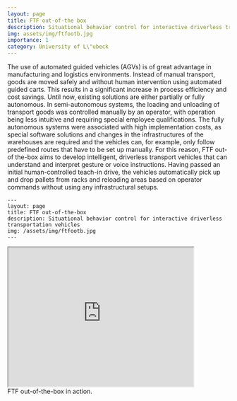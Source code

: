 ```yaml
---
layout: page
title: FTF out-of-the box
description: Situational behavior control for interactive driverless transportation vehicles
img: assets/img/ftfootb.jpg
importance: 1
category: University of L\"ubeck
---
```


The use of automated guided vehicles (AGVs) is of great advantage in manufacturing and logistics environments. Instead of manual transport, goods are moved safely and without human intervention using automated guided carts. This results in a significant increase in process efficiency and cost savings. Until now, existing solutions are either partially or fully autonomous. In semi-autonomous systems, the loading and unloading of transport goods was controlled manually by an operator, with operation being less intuitive and requiring special employee qualifications. The fully autonomous systems were associated with high implementation costs, as special software solutions and changes in the infrastructures of the warehouses are required and the vehicles can, for example, only follow predefined routes that have to be set up manually. For this reason, FTF out-of the-box aims to develop intelligent, driverless transport vehicles that can understand and interpret gesture or voice instructions. Having passed an initial human-controlled teach-in drive, the vehicles automatically pick up and drop pallets from racks and reloading areas based on operator commands without using any infrastructural setups. 

    ---
    layout: page
    title: FTF out-of-the-box
    description: Situational behavior control for interactive driverless transportation vehicles
    img: /assets/img/ftfootb.jpg
    ---

<div class="row">
    <div class="col-sm mt-3 mt-md-0">
        <iframe width="420" height="315" src="https://www.youtube.com/watch?v=d3__3lry3co">
        </iframe>
    </div>
</div>
<div class="caption">
    FTF out-of-the-box in action.
</div>

